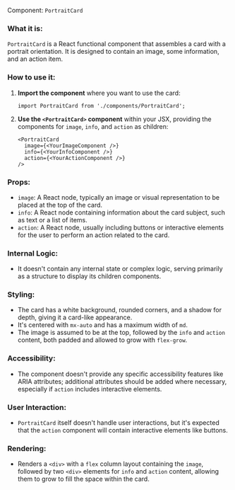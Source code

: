 Component: `PortraitCard`

### What it is:
`PortraitCard` is a React functional component that assembles a card with a portrait orientation. It is designed to contain an image, some information, and an action item.

### How to use it:

1. **Import the component** where you want to use the card:
   ```tsx
   import PortraitCard from './components/PortraitCard';
   ```

2. **Use the `<PortraitCard>` component** within your JSX, providing the components for `image`, `info`, and `action` as children:
   ```tsx
   <PortraitCard 
     image={<YourImageComponent />} 
     info={<YourInfoComponent />} 
     action={<YourActionComponent />} 
   />
   ```

### Props:

- `image`: A React node, typically an image or visual representation to be placed at the top of the card.
- `info`: A React node containing information about the card subject, such as text or a list of items.
- `action`: A React node, usually including buttons or interactive elements for the user to perform an action related to the card.

### Internal Logic:

- It doesn't contain any internal state or complex logic, serving primarily as a structure to display its children components.

### Styling:

- The card has a white background, rounded corners, and a shadow for depth, giving it a card-like appearance.
- It's centered with `mx-auto` and has a maximum width of `md`.
- The image is assumed to be at the top, followed by the `info` and `action` content, both padded and allowed to grow with `flex-grow`.

### Accessibility:

- The component doesn't provide any specific accessibility features like ARIA attributes; additional attributes should be added where necessary, especially if `action` includes interactive elements.

### User Interaction:

- `PortraitCard` itself doesn't handle user interactions, but it's expected that the `action` component will contain interactive elements like buttons.

### Rendering:

- Renders a `<div>` with a `flex` column layout containing the `image`, followed by two `<div>` elements for `info` and `action` content, allowing them to grow to fill the space within the card.

